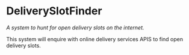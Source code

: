 # DeliverySlotFinder
_A system to hunt for open delivery slots on the internet._

This system will enquire with online delivery services
APIS to find open delivery slots.




